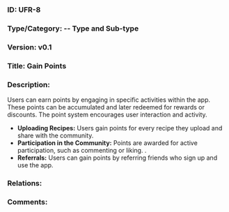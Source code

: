 ### ID: UFR-8 
 
### Type/Category: -- Type and Sub-type

### Version: v0.1
 
### Title: Gain Points 
  
### Description: 

Users can earn points by engaging in specific activities within the app. These points can be accumulated and later redeemed for rewards or discounts. The point system encourages user interaction and activity.

* **Uploading Recipes:** Users gain points for every recipe they upload and share with the community.
* **Participation in the Community:** Points are awarded for active participation, such as commenting or liking. .
* **Referrals:** Users can gain points by referring friends who sign up and use the app.


### Relations: 

### Comments: 
